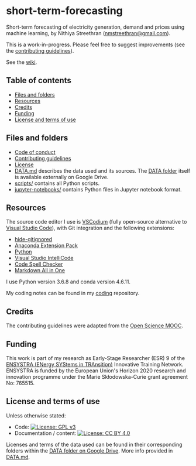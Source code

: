 # short-term-forecasting <!-- omit in toc -->

Short-term forecasting of electricity generation, demand and prices using machine learning, by Nithiya Streethran (nmstreethran@gmail.com).

This is a work-in-progress. Please feel free to suggest improvements (see the [contributing guidelines](/CONTRIBUTING.md)). 

See the [wiki](https://github.com/ENSYSTRA/short-term-forecasting/wiki).

## Table of contents <!-- omit in toc -->
- [Files and folders](#files-and-folders)
- [Resources](#resources)
- [Credits](#credits)
- [Funding](#funding)
- [License and terms of use](#license-and-terms-of-use)

## Files and folders

* [Code of conduct](/CODE_OF_CONDUCT.md)
* [Contributing guidelines](/CONTRIBUTING.md)
* [License](/LICENSE)
* [DATA.md](/DATA.md) describes the data used and its sources. The [DATA folder](https://drive.google.com/drive/folders/1-YAgqBWYJmeo6Av3cpiP86zOMVn3_VDi) itself is available externally on Google Drive.
* [scripts/](/scripts/) contains all Python scripts.
* [jupyter-notebooks/](/jupyter-notebooks/) contains Python files in Jupyter notebook format.

## Resources 

The source code editor I use is [VSCodium](https://vscodium.github.io/) (fully open-source alternative to [Visual Studio Code](https://code.visualstudio.com/)), with Git integration and the following extensions:

* [hide-gitignored](https://marketplace.visualstudio.com/items?itemName=npxms.hide-gitignored)
* [Anaconda Extension Pack](https://marketplace.visualstudio.com/items?itemName=ms-python.anaconda-extension-pack)
* [Python](https://marketplace.visualstudio.com/items?itemName=ms-python.python)
* [Visual Studio IntelliCode](https://marketplace.visualstudio.com/items?itemName=VisualStudioExptTeam.vscodeintellicode)
* [Code Spell Checker](https://marketplace.visualstudio.com/items?itemName=streetsidesoftware.code-spell-checker)
* [Markdown All in One](https://marketplace.visualstudio.com/itemdetails?itemName=yzhang.markdown-all-in-one)

I use Python version 3.6.8 and conda version 4.6.11.

My coding notes can be found in my [coding](https://github.com/nmstreethran/coding) repository.

## Credits

The contributing guidelines were adapted from the [Open Science MOOC](https://github.com/OpenScienceMOOC/Module-5-Open-Research-Software-and-Open-Source/blob/master/CONTRIBUTING.md).

## Funding

This work is part of my research as Early-Stage Researcher (ESR) 9 of the [ENSYSTRA (ENergy SYStems in TRAnsition)](https://ensystra.eu/) Innovative Training Network. ENSYSTRA is funded by the European Union's Horizon 2020 research and innovation programme under the Marie Skłodowska-Curie grant agreement No: 765515.

## License and terms of use

Unless otherwise stated:
* Code: [![License: GPL v3](https://img.shields.io/badge/License-GPL%20v3-blue.svg)](https://www.gnu.org/licenses/gpl-3.0)
* Documentation / content: [![License: CC BY 4.0](https://img.shields.io/badge/License-CC%20BY%204.0-lightgrey.svg)](https://creativecommons.org/licenses/by/4.0/)

Licenses and terms of the data used can be found in their corresponding folders within the [DATA folder on Google Drive](https://drive.google.com/drive/folders/1-YAgqBWYJmeo6Av3cpiP86zOMVn3_VDi). More info provided in [DATA.md](/DATA.md).